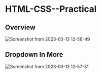 # HTML-CSS--Practical


## Overview
![Screenshot from 2023-03-13 12-56-49](https://user-images.githubusercontent.com/125532012/224637695-71829d8f-28cc-418e-acf4-1626b9beea02.png)


## Dropdown In More
![Screenshot from 2023-03-13 12-57-31](https://user-images.githubusercontent.com/125532012/224637635-1a8d7d71-b678-499a-9d0c-ded4bdc34951.png)




